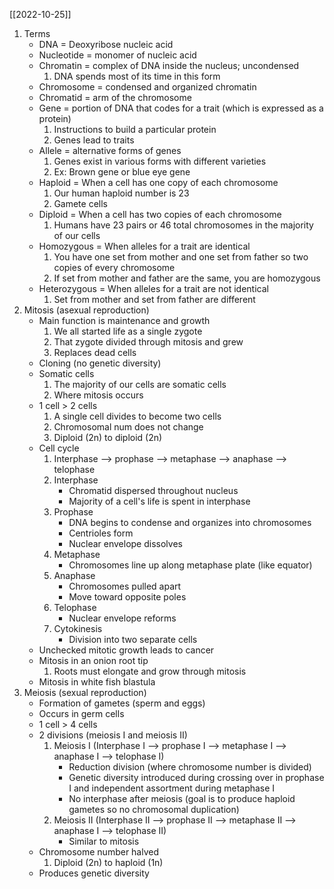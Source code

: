 [[2022-10-25]]

1. Terms
	- DNA = Deoxyribose nucleic acid
	- Nucleotide = monomer of nucleic acid
	- Chromatin = complex of DNA inside the nucleus; uncondensed 
		1. DNA spends most of its time in this form
	- Chromosome = condensed and organized chromatin
	- Chromatid = arm of the chromosome
	- Gene = portion of DNA that codes for a trait (which is expressed as a protein)
		1. Instructions to build a particular protein
		2. Genes lead to traits
	- Allele = alternative forms of genes
		1. Genes exist in various forms with different varieties
		2. Ex: Brown gene or blue eye gene
	- Haploid = When a cell has one copy of each chromosome
		1. Our human haploid number is 23
		2. Gamete cells 
	- Diploid = When a cell has two copies of each chromosome
		1. Humans have 23 pairs or 46 total chromosomes in the majority of our cells
	- Homozygous = When alleles for a trait are identical
		1. You have one set from mother and one set from father so two copies of every chromosome
		2. If set from mother and father are the same, you are homozygous
	- Heterozygous = When alleles for a trait are not identical
		1. Set from mother and set from father are different
2. Mitosis (asexual reproduction)
	- Main function is maintenance and growth
		1. We all started life as a single zygote 
		2. That zygote divided through mitosis and grew
		3. Replaces dead cells 
	- Cloning (no genetic diversity)
	- Somatic cells
		1. The majority of our cells are somatic cells
		2. Where mitosis occurs 
	- 1 cell > 2 cells
		1. A single cell divides to become two cells
		2. Chromosomal num does not change
		3. Diploid (2n) to diploid (2n)
	- Cell cycle
		1. Interphase --> prophase --> metaphase --> anaphase --> telophase
		2. Interphase
			- Chromatid dispersed throughout nucleus 
			- Majority of a cell's life is spent in interphase
		3. Prophase
			- DNA begins to condense and organizes into chromosomes
			- Centrioles form
			- Nuclear envelope dissolves 
		4. Metaphase
			- Chromosomes line up along metaphase plate (like equator)
		5. Anaphase
			- Chromosomes pulled apart
			- Move toward opposite poles
		6. Telophase
			- Nuclear envelope reforms
		7. Cytokinesis
			- Division into two separate cells
	- Unchecked mitotic growth leads to cancer
	- Mitosis in an onion root tip
		1. Roots must elongate and grow through mitosis 
	- Mitosis in white fish blastula
3. Meiosis (sexual reproduction)
	- Formation of gametes (sperm and eggs)
	- Occurs in germ cells 
	- 1 cell > 4 cells
	- 2 divisions (meiosis I and meiosis II)
		1. Meiosis I (Interphase I --> prophase I --> metaphase I --> anaphase I --> telophase I)
			- Reduction division (where chromosome number is divided)
			- Genetic diversity introduced during crossing over in prophase I and independent assortment during metaphase I
			- No interphase after meiosis (goal is to produce haploid gametes so no chromosomal duplication)
		2. Meiosis II (Interphase II --> prophase II --> metaphase II --> anaphase I --> telophase II)
			- Similar to mitosis
	- Chromosome number halved 
		1. Diploid (2n) to haploid (1n)
	- Produces genetic diversity